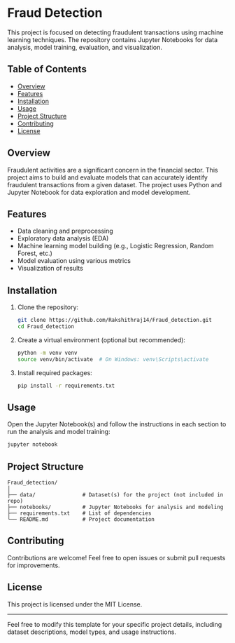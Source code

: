 # Fraud Detection

This project is focused on detecting fraudulent transactions using machine learning techniques. The repository contains Jupyter Notebooks for data analysis, model training, evaluation, and visualization.

## Table of Contents

- [Overview](#overview)
- [Features](#features)
- [Installation](#installation)
- [Usage](#usage)
- [Project Structure](#project-structure)
- [Contributing](#contributing)
- [License](#license)

## Overview

Fraudulent activities are a significant concern in the financial sector. This project aims to build and evaluate models that can accurately identify fraudulent transactions from a given dataset. The project uses Python and Jupyter Notebook for data exploration and model development.

## Features

- Data cleaning and preprocessing
- Exploratory data analysis (EDA)
- Machine learning model building (e.g., Logistic Regression, Random Forest, etc.)
- Model evaluation using various metrics
- Visualization of results

## Installation

1. Clone the repository:
    ```bash
    git clone https://github.com/Rakshithraj14/Fraud_detection.git
    cd Fraud_detection
    ```
2. Create a virtual environment (optional but recommended):
    ```bash
    python -m venv venv
    source venv/bin/activate  # On Windows: venv\Scripts\activate
    ```
3. Install required packages:
    ```bash
    pip install -r requirements.txt
    ```

## Usage

Open the Jupyter Notebook(s) and follow the instructions in each section to run the analysis and model training:

```bash
jupyter notebook
```

## Project Structure

```
Fraud_detection/
│
├── data/               # Dataset(s) for the project (not included in repo)
├── notebooks/          # Jupyter Notebooks for analysis and modeling
├── requirements.txt    # List of dependencies
└── README.md           # Project documentation
```

## Contributing

Contributions are welcome! Feel free to open issues or submit pull requests for improvements.

## License

This project is licensed under the MIT License.

---

Feel free to modify this template for your specific project details, including dataset descriptions, model types, and usage instructions.
